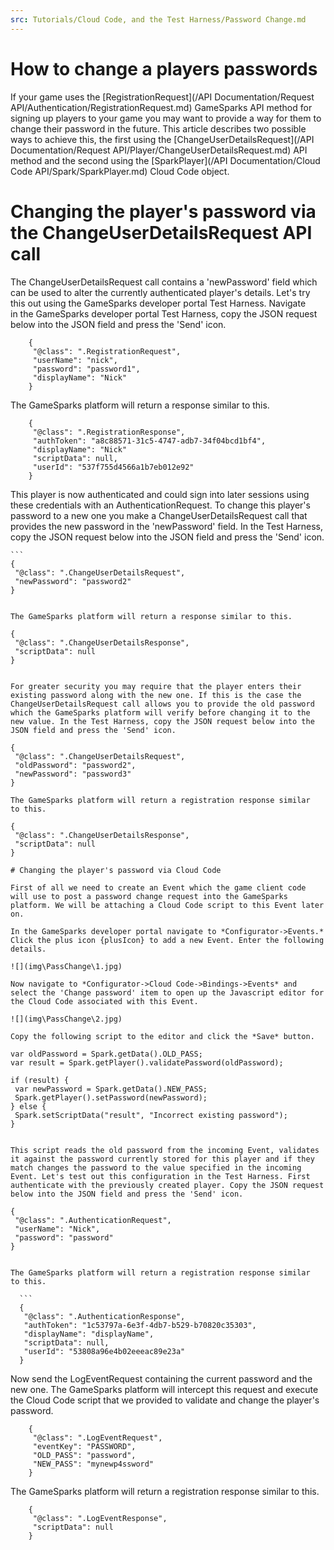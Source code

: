 ```yaml
---
src: Tutorials/Cloud Code, and the Test Harness/Password Change.md
---
```


# How to change a players passwords

If your game uses the [RegistrationRequest](/API Documentation/Request API/Authentication/RegistrationRequest.md) GameSparks API method for signing up players to your game you may want to provide a way for them to change their password in the future. This article describes two possible ways to achieve this, the first using the [ChangeUserDetailsRequest](/API Documentation/Request API/Player/ChangeUserDetailsRequest.md) API method and the second using the [SparkPlayer](/API Documentation/Cloud Code API/Spark/SparkPlayer.md) Cloud Code object.

# Changing the player's password via the ChangeUserDetailsRequest API call

The ChangeUserDetailsRequest call contains a 'newPassword' field which can be used to alter the currently authenticated player's details. Let's try this out using the GameSparks developer portal Test Harness. Navigate in the GameSparks developer portal Test Harness, copy the JSON request below into the JSON field and press the 'Send' icon.

```    
    {
     "@class": ".RegistrationRequest",
     "userName": "nick",
     "password": "password1",
     "displayName": "Nick"
    }
```

The GameSparks platform will return a response similar to this.

```    
    {
     "@class": ".RegistrationResponse",
     "authToken": "a8c88571-31c5-4747-adb7-34f04bcd1bf4",
     "displayName": "Nick"
     "scriptData": null,
     "userId": "537f755d4566a1b7eb012e92"
    }
  ```  

This player is now authenticated and could sign into later sessions using these credentials with an AuthenticationRequest. To change this player's password to a new one you make a ChangeUserDetailsRequest call that provides the new password in the 'newPassword' field. In the Test Harness, copy the JSON request below into the JSON field and press the 'Send' icon.

    ```
    {
     "@class": ".ChangeUserDetailsRequest",
     "newPassword": "password2"
    }
```

The GameSparks platform will return a response similar to this.

```    
    {
     "@class": ".ChangeUserDetailsResponse",
     "scriptData": null
    }
```

For greater security you may require that the player enters their existing password along with the new one. If this is the case the ChangeUserDetailsRequest call allows you to provide the old password which the GameSparks platform will verify before changing it to the new value. In the Test Harness, copy the JSON request below into the JSON field and press the 'Send' icon.

```    
    {
     "@class": ".ChangeUserDetailsRequest",
     "oldPassword": "password2",
     "newPassword": "password3"
    }
```
The GameSparks platform will return a registration response similar to this.

  ```  
    {
     "@class": ".ChangeUserDetailsResponse",
     "scriptData": null
    }
```
# Changing the player's password via Cloud Code

First of all we need to create an Event which the game client code will use to post a password change request into the GameSparks platform. We will be attaching a Cloud Code script to this Event later on.

In the GameSparks developer portal navigate to *Configurator->Events.* Click the plus icon {plusIcon} to add a new Event. Enter the following details.

![](img\PassChange\1.jpg)

Now navigate to *Configurator->Cloud Code->Bindings->Events* and select the 'Change password' item to open up the Javascript editor for the Cloud Code associated with this Event.

![](img\PassChange\2.jpg)

Copy the following script to the editor and click the *Save* button.

```    
    var oldPassword = Spark.getData().OLD_PASS;
    var result = Spark.getPlayer().validatePassword(oldPassword);

    if (result) {
     var newPassword = Spark.getData().NEW_PASS;
     Spark.getPlayer().setPassword(newPassword);
    } else {
     Spark.setScriptData("result", "Incorrect existing password");
    }
```

This script reads the old password from the incoming Event, validates it against the password currently stored for this player and if they match changes the password to the value specified in the incoming Event. Let's test out this configuration in the Test Harness. First authenticate with the previously created player. Copy the JSON request below into the JSON field and press the 'Send' icon.

```    
    {
     "@class": ".AuthenticationRequest",
     "userName": "Nick",
     "password": "password"
    }
  ```  

The GameSparks platform will return a registration response similar to this.

    ```
    {
     "@class": ".AuthenticationResponse",
     "authToken": "1c53797a-6e3f-4db7-b529-b70820c35303",
     "displayName": "displayName",
     "scriptData": null,
     "userId": "53808a96e4b02eeeac89e23a"
    }
```
Now send the LogEventRequest containing the current password and the new one. The GameSparks platform will intercept this request and execute the Cloud Code script that we provided to validate and change the player's password.

```    
    {
     "@class": ".LogEventRequest",
     "eventKey": "PASSWORD",
     "OLD_PASS": "password",
     "NEW_PASS": "mynewp4ssword"
    }
```
The GameSparks platform will return a registration response similar to this.

```    
    {
     "@class": ".LogEventResponse",
     "scriptData": null
    }
```
